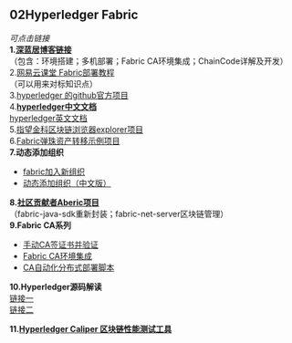 ## 02Hyperledger Fabric  
*可点击链接*  
**1.[深蓝居博客链接](http://www.cnblogs.com/studyzy/tag/Fabric/)**  
（包含：环境搭建；多机部署；Fabric CA环境集成；ChainCode详解及开发）  
2.[网易云课堂 Fabric部署教程](https://study.163.com/course/introduction.htm?courseId=1005326005#/courseDetail?tab=1)  
（可以用来对标知识点）  
3.[hyperledger 的github官方项目](https://github.com/hyperledger?page=1)  
4.**[hyperledger中文文档](https://hyperledgercn.github.io/hyperledgerDocs/getting_started/)**  
   [hyperledger英文文档](https://hyperledger-fabric.readthedocs.io/en/latest/)  
5.[指望金科区块链浏览器explorer项目](https://github.com/onechain/fabric-explorer)  
6.[Fabric弹珠资产转移示例项目](https://github.com/IBM-Blockchain/marbles/blob/master/README-cn.md)  
**7.动态添加组织**     
 * [fabric加入新组织](https://blog.csdn.net/btqszl/article/details/79071453)  
 * [动态添加组织（中文版）](https://segmentfault.com/a/1190000013521785)    

**8.[社区贡献者Aberic项目](https://github.com/aberic)**  
（fabric-java-sdk重新封装；fabric-net-server区块链管理）  
**9.Fabric CA系列**  
 * [手动CA签证书并验证](https://blog.csdn.net/mellymengyan/article/details/80765472)  
 * [Fabric CA环境集成](https://www.cnblogs.com/studyzy/p/7482451.html)  
 * [CA自动化分布式部署脚本](https://github.com/hutu92)  

**10.Hyperledger源码解读**  
[链接一](https://blog.csdn.net/lsttoy/article/details/73189106)  
[链接二](https://blog.csdn.net/idsuf698987)  

**11.[Hyperledger Caliper 区块链性能测试工具](https://blog.csdn.net/get_set/article/details/81055220)**  
